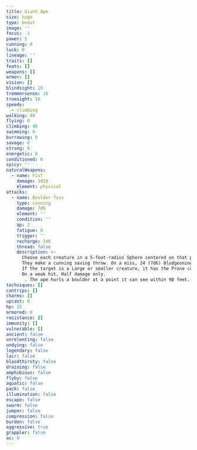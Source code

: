 ```yaml
---
title: Giant Ape
size: huge
type: beast
image: ''
focus: -1
power: 5
cunning: 0
luck: 0
lineage: ''
traits: []
feats: []
weapons: []
armor: []
vision: []
blindsight: 10
tremmorsense: 10
truesight: 10
speeds:
  - climbing
walking: 40
flying: 0
climbing: 40
swimming: 0
burrowing: 0
savage: 0
strong: 0
energetic: 0
conditioned: 0
spicy: ''
naturalWeapons:
  - name: Fist
    damage: 3d10
    element: physical
attacks:
  - name: Boulder Toss
    type: cunning
    damage: 7d6
    element: ''
    condition: ''
    ap: 2
    fatigue: 0
    trigger: ''
    recharge: 1d6
    thread: false
    description: >-
      Choose each creature in a 5-foot-radius Sphere centered on that point.
      They make a cunning saving throw. On a miss, 24 (7d6) Bludgeoning damage.
      If the target is a Large or smaller creature, it has the Prone condition.
      On a weak hit, Half damage only. 
       . The ape hurls a boulder at a point it can see within 90 feet.
techniques: []
cantrips: []
charms: []
upcast: 0
hp: 15
armored: 0
resistance: []
immunity: []
vulnerable: []
ancient: false
unrelenting: false
undying: false
legendary: false
lair: false
bloodthirsty: false
draining: false
amphibious: false
flyby: false
aquatic: false
pack: false
illumination: false
escape: false
swarm: false
jumper: false
compression: false
burden: false
aggressive: true
grappler: false
ac: 0
---
```


